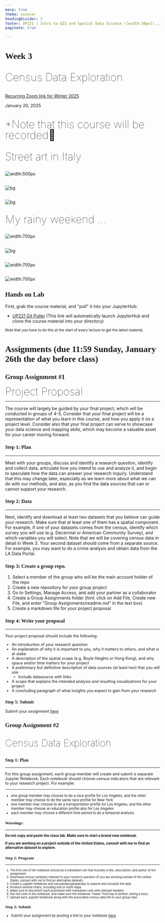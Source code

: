 ```yaml
---
marp: true
theme: uncover
headingDivider: 3
footer: UP221 | Intro to GIS and Spatial Data Science ![width:30px](../images/globe.png)
paginate: true

---
```


<style>
kesmall {font-size:0.6em}
medium {font-size:0.9em}
large {font-size:2em}
xlarge {font-size:4em}
gray {padding:20px;background-color:whitesmoke;font-weight:800}
plum {padding:20px;background-color:plum;line-height:3}
xl { font-size:2.5em;font-weight:100;line-height:1}
h1,h2,h3,h4,h5{font-family:serif}
section {font-size:2em;font-weight:300;}
left {text-align:left;}
</style>

# Week 3

<xl>

Census Data Exploration

</xl>

[Recurring Zoom link for Winter 2025](https://ucla.zoom.us/j/92932552160?pwd=1SjIMPWzWJv8mmyb7pbQX1IOickbAp.1)


January 20, 2025

##
<xl>

*Note that this course will be recorded🎥

</xl>

##

<xl>
Street art in Italy
</xl>

##

![width:500px](../images/cigs.JPG)


##

![bg](../images/rome.JPG)


##

![bg](../images/gator.JPG)

##
<xl>
My rainy weekend ...
</xl>

##

![width:700px](../images/courts.JPG)

##

![bg](../images/burbank.JPG)

##

![width:700px](../images/blue.JPG)

##

![width:700px](../images/walts.JPG)

## Hands on Lab
First, grab the course material, and "pull" it into your JupyterHub:

* [UP221 Git Puller](https://jupyter.idre.ucla.edu/hub/user-redirect/git-pull?repo=https%3A%2F%2Fgithub.com%2Fcgiamarino9%2F25W-UP221&urlpath=lab%2Ftree%2F25W-UP221%2F&branch=main) 
(This link will automatically launch JupyterHub and clone the course material into your directory)

<small>Note that you have to do this at the start of every lecture to get the latest material.
</small>


# Assignments (due 11:59 Sunday, January 26th the day before class)


## Group Assignment #1
<xl>Project Proposal</xl>
<hr>

<left>

The course will largely be guided by your final project, which will be conducted in groups of 4-5. Consider that your final project will be a representation of what you learn in this course, and how you apply it on a project level. Consider also that your final project can serve to showcase your data science and mapping skills, which may become a valuable asset for your career moving forward.


### Step 1: Plan
<hr>

<left>
Meet with your groups, discuss and identify a research question, identify and collect data, articulate how you intend to use and analyze it, and begin to speculate how the data can answer your research inquiry. Understand that this may change later, especially as we learn more about what we can do with our methods, and also, as you find the data sources that can or cannot support your research.

### Step 2: Data
<hr>
<left>
Next, identify and download at least two datasets that you believe can guide your research. Make sure that at least one of them has a spatial component. For example, if one of your datasets comes from the census, identify which survey you will use (e.g. Decennial or American Community Survey), and which variables you will select. Note that we will be covering census data in detail in Week 3. Your second dataset should come from a separate source. For example, you may want to do a crime analysis and obtain data from the LA Data Portal.

### Step 3: Create a group repo. 

1. Select a member of the group who will be the main account holder of the repo
2. Create a new repository for your group project
3. Go to Settings, Manage Access, and add your partner as a collaborator
1. Create a Group Assignments folder (hint: click on Add File, Create new File, and enter "Group Assignments/readme.md" in the text box)
4. Create a markdown file for your project proposal

### Step 4: Write your proposal
<hr>

<medium>

Your project proposal should include the following:
*   An introduction of your research question
*   An explanation of why it is important to you, why it matters to others, and what is at stake
*   A description of the spatial scope (e.g. Boyle Heights or Hong Kong), and why space and/or time matters for your project
*   A preliminary but definitive description of data sources (at least two) that you will use
    * Include datasource with links
*   A scope that explains the intended analysis and resulting visualizations for your project
*   A concluding paragraph of what insights you expect to gain from your research

### Step 5: Submit
Submit your assignment [here](https://github.com/cgiamarino9/25W-UP221/discussions/59)

## Group Assignment #2

<xl>

Census Data Exploration

</xl>

### Step 1: Plan
<hr>
<left>
For this group assignment, each group member will create and submit a separate Jupyter Notebook. Each notebook should choose census indicators that are relevant to your research project. For example:
<hr>
<medium>

-  one group member may choose to do a race profile for Los Angeles, and the other member may choose to do the same race profile for New York
-  one member may choose to do a transportation profile for Los Angeles, and the other member may choose an education profile also for Los Angeles
-  each member may choose a different time period to do a temporal analysis.

### Warnings:
<hr>
<left>

**Do not copy and paste the class lab. Make sure to start a brand new notebook.**

**If you are working on a project outside of the United States, consult with me to find an alternative dataset to explore.**

### Step 2: Program
<hr>
<small>

1.   The first cell of the notebook should be a markdown cell that includes a title, description, and author of the assignment.
1.   Download census variables relevant to your research question (if you are working outside of the United States, consult with me to find an alternative dataset)
1.   Create a Jupyter Notebook and use pandas/geopandas to explore and visualize the data
1.   Produce several charts, including one or more maps
1.   Make sure to document each procedure with markdown cells with relevant headers
1.   Run the cells in the notebook, and make sure the notebook "reads" from top to bottom, telling a story
1.   Upload each Jupyter Notebook along with the associated census data file to your group repo
</small>

### Step 3: Submit

- Submit your assignment by posting a link to your notebook [here](https://github.com/cgiamarino9/25W-UP221/discussions/6).
